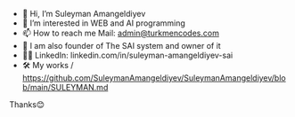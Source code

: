 - 👋 Hi, I’m Suleyman Amangeldiyev
- 👀 I’m interested in WEB and AI programming
- 📫 How to reach me Mail: admin@turkmencodes.com
- 🤝 I am also founder of The SAI system and owner of it 
- 🙆‍♀️ LinkedIn: linkedin.com/in/suleyman-amangeldiyev-sai 
- 🛠  My works /  https://github.com/SuleymanAmangeldiyev/SuleymanAmangeldiyev/blob/main/SULEYMAN.md 
 


Thanks😊

<!---
SuleymanAmangeldiyev/SuleymanAmangeldiyev is a ✨ special ✨ repository because its `README.md` (this file) appears on your GitHub profile.
You can click the Preview link to take a look at your changes.
--->
